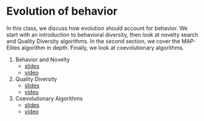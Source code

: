 # Evolution of behavior


In this class, we discuss how evolution should account for behavior. We start
with an introduction to behavioral diversity, then look at novelty search and
Quality Diversity algorithms. In the second section, we cover the MAP-Elites
algorithm in depth. Finally, we look at coevolutionary algorithms.

1. Behavior and Novelty
    * [slides](https://d9w.github.io/evolution/behavior/1_novelty.html)
    * [video](https://youtu.be/R08VyPGMKW8)
2. Quality Diversity
    * [slides](https://d9w.github.io/evolution/behavior/2_qd.html)
    * [video](https://youtu.be/Pip0qQypMJA)
3. Coevolutionary Algorithms
    * [slides](https://d9w.github.io/evolution/behavior/3_coevo.html)
    * [video](https://youtu.be/W9fAjEcXsmY)
